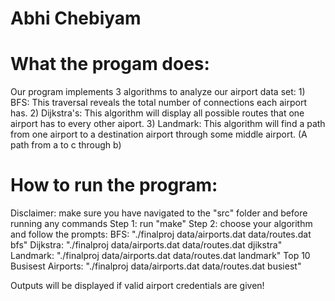 # Abhi Chebiyam

# What the progam does:
Our program implements 3 algorithms to analyze our airport data set:
    1) BFS: This traversal reveals the total number of connections each airport has. 
    2) Dijkstra's: This algorithm will display all possible routes that one airport has to every other aiport.
    3) Landmark: This algorithm will find a path from one airport to a destination airport through some middle airport.
       (A path from a to c through b)

# How to run the program:
Disclaimer: make sure you have navigated to the "src" folder and before running any commands
Step 1: run "make"
Step 2: choose your algorithm and follow the prompts:
    BFS: "./finalproj data/airports.dat data/routes.dat bfs"
    Dijkstra: "./finalproj data/airports.dat data/routes.dat djikstra"
    Landmark: "./finalproj data/airports.dat data/routes.dat landmark"
    Top 10 Busisest Airports: "./finalproj data/airports.dat data/routes.dat busiest"

Outputs will be displayed if valid airport credentials are given!
